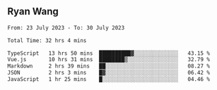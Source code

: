 ## Ryan Wang

<!--START_SECTION:waka-->

```txt
From: 23 July 2023 - To: 30 July 2023

Total Time: 32 hrs 4 mins

TypeScript   13 hrs 50 mins  ██████████▓░░░░░░░░░░░░░░   43.15 %
Vue.js       10 hrs 31 mins  ████████▒░░░░░░░░░░░░░░░░   32.79 %
Markdown     2 hrs 39 mins   ██░░░░░░░░░░░░░░░░░░░░░░░   08.27 %
JSON         2 hrs 3 mins    █▓░░░░░░░░░░░░░░░░░░░░░░░   06.42 %
JavaScript   1 hr 25 mins    █░░░░░░░░░░░░░░░░░░░░░░░░   04.46 %
```

<!--END_SECTION:waka-->
